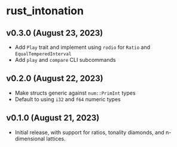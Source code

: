# rust_intonation

## v0.3.0 (August 23, 2023)

* Add `Play` trait and implement using `rodio` for `Ratio` and `EqualTemperedInterval`
* Add `play` and `compare` CLI subcommands

## v0.2.0 (August 22, 2023)

* Make structs generic against `num::PrimInt` types
* Default to using `i32` and `f64` numeric types

## v0.1.0 (August 21, 2023)

* Initial release, with support for ratios, tonality diamonds, and n-dimensional lattices.
